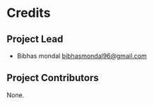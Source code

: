 Credits
=======

Project Lead
----------------

* Bibhas mondal <bibhasmondal96@gmail.com>

Project Contributors
------------

None.

